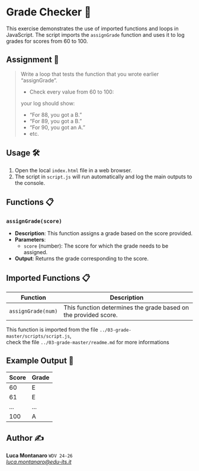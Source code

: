 # Grade Checker 📝

This exercise demonstrates the use of imported functions and loops in JavaScript.
The script imports the `assignGrade` function and uses it to log grades for scores from 60 to 100.

## Assignment 📝

> Write a loop that tests the function that you wrote earlier “assignGrade”.
> - Check every value from 60 to 100:  
>
> your log should show:
> - “For 88, you got a B.”
> - “For 89, you got a B.”
> - “For 90, you got an A.”
> - etc.


## Usage 🛠️

1. Open the local `index.html` file in a web browser.
2. The script in `script.js` will run automatically and log the main outputs to the console.

## Functions 📋

### `assignGrade(score)`

- **Description**: This function assigns a grade based on the score provided.
- **Parameters**:
  - `score` (number): The score for which the grade needs to be assigned.
- **Output**: Returns the grade corresponding to the score.


## Imported Functions 📋

| Function          | Description                                                                 |
|-------------------|-----------------------------------------------------------------------------|
| `assignGrade(num)` | This function determines the grade based on the provided score.          |

This function is imported from the file `../03-grade-master/scripts/script.js`,  
check the file `../03-grade-master/readme.md` for more informations

## Example Output 📜

| Score | Grade |
|-------|-------|
| 60    | E     |
| 61    | E     |
| ...   | ...   |
| 100   | A     |

## Author ✍️

**Luca Montanaro** `WDV 24-26`  
*luca.montanaro@edu-its.it*